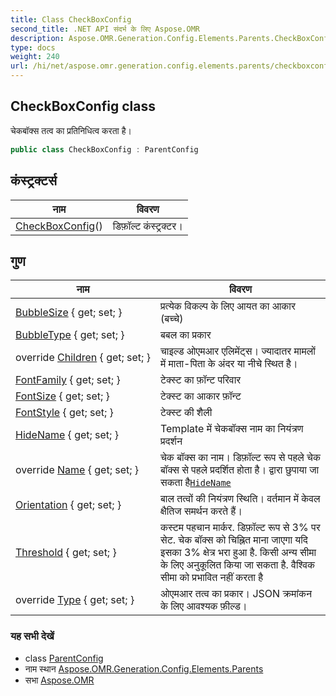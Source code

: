 ```yaml
---
title: Class CheckBoxConfig
second_title: .NET API संदर्भ के लिए Aspose.OMR
description: Aspose.OMR.Generation.Config.Elements.Parents.CheckBoxConfig कक्ष. चेकबक्स तत्व क प्रतनधत्व करत है
type: docs
weight: 240
url: /hi/net/aspose.omr.generation.config.elements.parents/checkboxconfig/
---
```

## CheckBoxConfig class

चेकबॉक्स तत्व का प्रतिनिधित्व करता है।

```csharp
public class CheckBoxConfig : ParentConfig
```

## कंस्ट्रक्टर्स

| नाम | विवरण |
| --- | --- |
| [CheckBoxConfig](checkboxconfig/)() | डिफ़ॉल्ट कंस्ट्रक्टर। |

## गुण

| नाम | विवरण |
| --- | --- |
| [BubbleSize](../../aspose.omr.generation.config.elements.parents/checkboxconfig/bubblesize/) { get; set; } | प्रत्येक विकल्प के लिए आयत का आकार (बच्चे) |
| [BubbleType](../../aspose.omr.generation.config.elements.parents/checkboxconfig/bubbletype/) { get; set; } | बबल का प्रकार |
| override [Children](../../aspose.omr.generation.config.elements.parents/checkboxconfig/children/) { get; set; } | चाइल्ड ओएमआर एलिमेंट्स। ज्यादातर मामलों में माता-पिता के अंदर या नीचे स्थित है। |
| [FontFamily](../../aspose.omr.generation.config.elements.parents/checkboxconfig/fontfamily/) { get; set; } | टेक्स्ट का फ़ॉन्ट परिवार |
| [FontSize](../../aspose.omr.generation.config.elements.parents/checkboxconfig/fontsize/) { get; set; } | टेक्स्ट का आकार फ़ॉन्ट |
| [FontStyle](../../aspose.omr.generation.config.elements.parents/checkboxconfig/fontstyle/) { get; set; } | टेक्स्ट की शैली |
| [HideName](../../aspose.omr.generation.config.elements.parents/checkboxconfig/hidename/) { get; set; } | Template में चेकबॉक्स नाम का नियंत्रण प्रदर्शन |
| override [Name](../../aspose.omr.generation.config.elements.parents/checkboxconfig/name/) { get; set; } | चेक बॉक्स का नाम। डिफ़ॉल्ट रूप से पहले चेक बॉक्स से पहले प्रदर्शित होता है। द्वारा छुपाया जा सकता है[`HideName`](./hidename/) |
| [Orientation](../../aspose.omr.generation.config.elements.parents/checkboxconfig/orientation/) { get; set; } | बाल तत्वों की नियंत्रण स्थिति। वर्तमान में केवल क्षैतिज समर्थन करते हैं। |
| [Threshold](../../aspose.omr.generation.config.elements.parents/checkboxconfig/threshold/) { get; set; } | कस्टम पहचान मार्कर. डिफ़ॉल्ट रूप से 3% पर सेट. चेक बॉक्स को चिह्नित माना जाएगा यदि इसका 3% क्षेत्र भरा हुआ है. किसी अन्य सीमा के लिए अनुकूलित किया जा सकता है. वैश्विक सीमा को प्रभावित नहीं करता है |
| override [Type](../../aspose.omr.generation.config.elements.parents/checkboxconfig/type/) { get; set; } | ओएमआर तत्व का प्रकार। JSON क्रमांकन के लिए आवश्यक फ़ील्ड। |

### यह सभी देखें

* class [ParentConfig](../../aspose.omr.generation.config/parentconfig/)
* नाम स्थान [Aspose.OMR.Generation.Config.Elements.Parents](../../aspose.omr.generation.config.elements.parents/)
* सभा [Aspose.OMR](../../)


